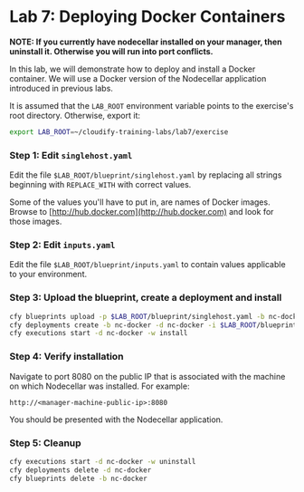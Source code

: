 # Lab 7: Deploying Docker Containers

**NOTE: If you currently have nodecellar installed on your manager, then uninstall it. Otherwise you will run into port conflicts.**

In this lab, we will demonstrate how to deploy and install a Docker container. We will use a Docker version of the Nodecellar application introduced in previous labs.

It is assumed that the `LAB_ROOT` environment variable points to the exercise's root directory. Otherwise, export it:

```bash
export LAB_ROOT=~/cloudify-training-labs/lab7/exercise
```

### Step 1: Edit `singlehost.yaml`

Edit the file `$LAB_ROOT/blueprint/singlehost.yaml` by replacing all strings beginning with `REPLACE_WITH` with correct values.

Some of the values you'll have to put in, are names of Docker images. Browse to [http://hub.docker.com](http://hub.docker.com) and look for those images.

### Step 2: Edit `inputs.yaml`

Edit the file `$LAB_ROOT/blueprint/inputs.yaml` to contain values applicable to your environment.

### Step 3: Upload the blueprint, create a deployment and install

```bash
cfy blueprints upload -p $LAB_ROOT/blueprint/singlehost.yaml -b nc-docker
cfy deployments create -b nc-docker -d nc-docker -i $LAB_ROOT/blueprint/inputs.yaml
cfy executions start -d nc-docker -w install
```

### Step 4: Verify installation

Navigate to port 8080 on the public IP that is associated with the machine on which Nodecellar was installed. For example:

```
http://<manager-machine-public-ip>:8080
```

You should be presented with the Nodecellar application.

### Step 5: Cleanup

```bash
cfy executions start -d nc-docker -w uninstall
cfy deployments delete -d nc-docker
cfy blueprints delete -b nc-docker
```